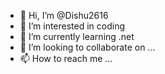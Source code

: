 - 👋 Hi, I’m @Dishu2616
- 👀 I’m interested in coding
- 🌱 I’m currently learning .net
- 💞️ I’m looking to collaborate on ...
- 📫 How to reach me ...

<!---
Dishu2616/Dishu2616 is a ✨ special ✨ repository because its `README.md` (this file) appears on your GitHub profile.
You can click the Preview link to take a look at your changes.
--->
